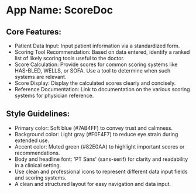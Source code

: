 # **App Name**: ScoreDoc

## Core Features:

- Patient Data Input: Input patient information via a standardized form.
- Scoring Tool Recommendation: Based on data entered, identify a ranked list of likely scoring tools useful to the doctor.
- Score Calculation: Provide scores for common scoring systems like HAS-BLED, WELLS, or SOFA. Use a tool to determine when such systems are relevant.
- Score Display: Display the calculated scores clearly and concisely.
- Reference Documentation: Link to documentation on the various scoring systems for physician reference.

## Style Guidelines:

- Primary color: Soft blue (#7AB4FF) to convey trust and calmness.
- Background color: Light gray (#F0F4F7) to reduce eye strain during extended use.
- Accent color: Muted green (#82E0AA) to highlight important scores or recommendations.
- Body and headline font: 'PT Sans' (sans-serif) for clarity and readability in a clinical setting.
- Use clean and professional icons to represent different data input fields and scoring systems.
- A clean and structured layout for easy navigation and data input.